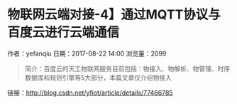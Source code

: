 # 物联网云端对接-4】通过MQTT协议与百度云进行云端通信
作者：yefanqiu
日期：2017-08-22 14:00
浏览量：2099
> 简介：百度云的天工物联网服务目前包括：物接入、物解析、物管理、时序数据库和规则引擎等5大部分，本篇文章仅介绍物接入

 链接：http://blog.csdn.net/yfiot/article/details/77466785
